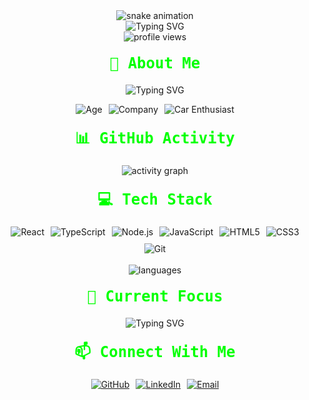<div align="center">
  <img src="https://raw.githubusercontent.com/BusyDenis/BusyDenis/output/github-contribution-grid-snake-dark.svg" alt="snake animation" />
</div>

<div align="center">
  <img src="https://readme-typing-svg.herokuapp.com?font=Fira+Code&weight=600&size=35&pause=1000&color=00FF00&center=true&vCenter=true&width=600&height=100&lines=Hello%2C+I'm+Denis!;Welcome+to+my+profile!" alt="Typing SVG" />
</div>

<div align="center">
  <img src="https://komarev.com/ghpvc/?username=BusyDenis&color=00FF00&style=flat-square" alt="profile views" />
</div>

<div align="center">
  <h2 style="color: #00FF00; font-family: 'Fira Code', monospace; font-size: 24px; margin: 20px 0;">🌟 About Me</h2>
  <p>
    <img src="https://readme-typing-svg.herokuapp.com?font=Fira+Code&weight=500&size=20&pause=1000&color=00FF00&center=true&vCenter=true&width=600&height=100&lines=18+Years+Old;Working+at+Nine+Internet+Solutions+AG;Car+Enthusiast;Full+Stack+Developer" alt="Typing SVG" />
  </p>
  <div style="display: flex; gap: 10px; justify-content: center; flex-wrap: wrap;">
    <img src="https://img.shields.io/badge/Age-18-000000?style=flat-square&logo=github&logoColor=00FF00" alt="Age" />
    <img src="https://img.shields.io/badge/Nine%20Internet-Solutions%20AG-000000?style=flat-square&logo=github&logoColor=00FF00" alt="Company" />
    <img src="https://img.shields.io/badge/Car-Enthusiast-000000?style=flat-square&logo=github&logoColor=00FF00" alt="Car Enthusiast" />
  </div>
</div>

<div align="center">
  <h2 style="color: #00FF00; font-family: 'Fira Code', monospace; font-size: 24px; margin: 20px 0;">📊 GitHub Activity</h2>
  <img src="https://github-readme-activity-graph.vercel.app/graph?username=BusyDenis&theme=react-dark&hide_border=true&area=true&custom_title=My%20Contribution%20Graph&bg_color=000000&color=00FF00&line=00FF00&point=FFFFFF" alt="activity graph" />
</div>

<div align="center">
  <h2 style="color: #00FF00; font-family: 'Fira Code', monospace; font-size: 24px; margin: 20px 0;">💻 Tech Stack</h2>
  <div style="display: flex; gap: 10px; justify-content: center; flex-wrap: wrap;">
    <img src="https://img.shields.io/badge/React-000000?style=flat-square&logo=react&logoColor=00FF00" alt="React" />
    <img src="https://img.shields.io/badge/TypeScript-000000?style=flat-square&logo=typescript&logoColor=00FF00" alt="TypeScript" />
    <img src="https://img.shields.io/badge/Node.js-000000?style=flat-square&logo=nodedotjs&logoColor=00FF00" alt="Node.js" />
    <img src="https://img.shields.io/badge/JavaScript-000000?style=flat-square&logo=javascript&logoColor=00FF00" alt="JavaScript" />
    <img src="https://img.shields.io/badge/HTML5-000000?style=flat-square&logo=html5&logoColor=00FF00" alt="HTML5" />
    <img src="https://img.shields.io/badge/CSS3-000000?style=flat-square&logo=css3&logoColor=00FF00" alt="CSS3" />
    <img src="https://img.shields.io/badge/Git-000000?style=flat-square&logo=git&logoColor=00FF00" alt="Git" />
  </div>
  <br/>
  <img src="https://github-readme-stats.vercel.app/api/top-langs/?username=BusyDenis&layout=compact&theme=dark&hide_border=true&langs_count=6&bg_color=000000&text_color=00FF00" alt="languages" />
</div>

<div align="center">
  <h2 style="color: #00FF00; font-family: 'Fira Code', monospace; font-size: 24px; margin: 20px 0;">🎯 Current Focus</h2>
  <p>
    <img src="https://readme-typing-svg.herokuapp.com?font=Fira+Code&weight=500&size=20&pause=1000&color=00FF00&center=true&vCenter=true&width=600&height=100&lines=Building+Scalable+Web+Applications;Contributing+to+Open+Source;Learning+New+Technologies;Sharing+Knowledge" alt="Typing SVG" />
  </p>
</div>

<div align="center">
  <h2 style="color: #00FF00; font-family: 'Fira Code', monospace; font-size: 24px; margin: 20px 0;">📫 Connect With Me</h2>
  <div style="display: flex; gap: 10px; justify-content: center; flex-wrap: wrap;">
    <a href="https://github.com/BusyDenis">
      <img src="https://img.shields.io/badge/GitHub-000000?style=flat-square&logo=github&logoColor=00FF00" alt="GitHub" />
    </a>
    <a href="https://linkedin.com/in/your-profile">
      <img src="https://img.shields.io/badge/LinkedIn-000000?style=flat-square&logo=linkedin&logoColor=00FF00" alt="LinkedIn" />
    </a>
    <a href="mailto:your.email@example.com">
      <img src="https://img.shields.io/badge/Email-000000?style=flat-square&logo=gmail&logoColor=00FF00" alt="Email" />
    </a>
  </div>
</div>

<!--
**BusyDenis/BusyDenis** is a ✨ _special_ ✨ repository because its `README.md` (this file) appears on your GitHub profile.
-->

